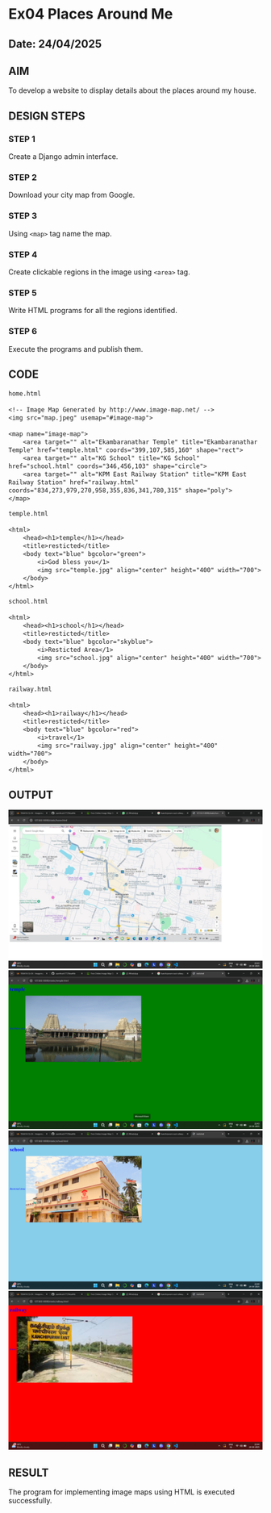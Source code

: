 # Ex04 Places Around Me
## Date: 24/04/2025

## AIM
To develop a website to display details about the places around my house.

## DESIGN STEPS

### STEP 1
Create a Django admin interface.

### STEP 2
Download your city map from Google.

### STEP 3
Using ```<map>``` tag name the map.

### STEP 4
Create clickable regions in the image using ```<area>``` tag.

### STEP 5
Write HTML programs for all the regions identified.

### STEP 6
Execute the programs and publish them.

## CODE
```
home.html

<!-- Image Map Generated by http://www.image-map.net/ -->
<img src="map.jpeg" usemap="#image-map">

<map name="image-map">
    <area target="" alt="Ekambaranathar Temple" title="Ekambaranathar Temple" href="temple.html" coords="399,107,585,160" shape="rect">
    <area target="" alt="KG School" title="KG School" href="school.html" coords="346,456,103" shape="circle">
    <area target="" alt="KPM East Railway Station" title="KPM East Railway Station" href="railway.html" coords="834,273,979,270,958,355,836,341,780,315" shape="poly">
</map>
```
```
temple.html

<html>
    <head><h1>temple</h1></head> 
    <title>resticted</title>
    <body text="blue" bgcolor="green">
        <i>God bless you</1>
        <img src="temple.jpg" align="center" height="400" width="700"> 
    </body> 
</html>
```
```
school.html

<html>
    <head><h1>school</h1></head> 
    <title>resticted</title>
    <body text="blue" bgcolor="skyblue">
        <i>Resticted Area</1>
        <img src="school.jpg" align="center" height="400" width="700"> 
    </body> 
</html>
```
```
railway.html

<html>
    <head><h1>railway</h1></head> 
    <title>resticted</title>
    <body text="blue" bgcolor="red">
        <i>travel</1>
        <img src="railway.jpg" align="center" height="400" width="700"> 
    </body> 
</html>
```
## OUTPUT

![alt text](<Screenshot (158).png>)
![alt text](<Screenshot (159).png>)
![alt text](<Screenshot (160).png>)
![alt text](<Screenshot (161).png>)



## RESULT
The program for implementing image maps using HTML is executed successfully.
